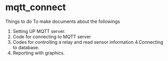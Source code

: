 # mqtt_connect
Things to do
To make documents about the followings
1. Setting UP MQTT server.
2. Code for connecting to MQTT server
3. Codes for controlling a relay and read sensor information
4.Connecting to database.
5. Reporting with graphics.
